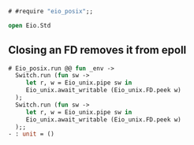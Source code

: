 ```ocaml
# #require "eio_posix";;
```

```ocaml
open Eio.Std
```

## Closing an FD removes it from epoll

```ocaml
# Eio_posix.run @@ fun _env ->
  Switch.run (fun sw ->
     let r, w = Eio_unix.pipe sw in
     Eio_unix.await_writable (Eio_unix.FD.peek w)
  );
  Switch.run (fun sw ->
     let r, w = Eio_unix.pipe sw in
     Eio_unix.await_writable (Eio_unix.FD.peek w)
  );;
- : unit = ()
```

